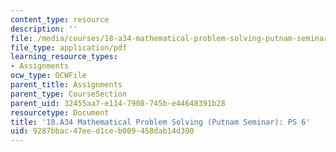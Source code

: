```yaml
---
content_type: resource
description: ''
file: /media/courses/18-a34-mathematical-problem-solving-putnam-seminar-fall-2018/9287bbac47eed1ceb009458dab14d390_MIT18_A34F18PS6.pdf
file_type: application/pdf
learning_resource_types:
- Assignments
ocw_type: OCWFile
parent_title: Assignments
parent_type: CourseSection
parent_uid: 32455aa7-e114-7908-745b-e44648391b28
resourcetype: Document
title: '18.A34 Mathematical Problem Solving (Putnam Seminar): PS 6'
uid: 9287bbac-47ee-d1ce-b009-458dab14d390
---
```


